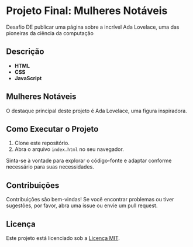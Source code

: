 # Projeto Final: Mulheres Notáveis

Desafio DE publicar uma página sobre a incrível Ada Lovelace, uma das pioneiras da ciência da computação

## Descrição

- **HTML**
- **CSS**
- **JavaScript**


## Mulheres Notáveis

O destaque principal deste projeto é Ada Lovelace, uma figura inspiradora. 

## Como Executar o Projeto

1. Clone este repositório.
2. Abra o arquivo `index.html` no seu navegador.

Sinta-se à vontade para explorar o código-fonte e adaptar conforme necessário para suas necessidades.

## Contribuições

Contribuições são bem-vindas! Se você encontrar problemas ou tiver sugestões, por favor, abra uma issue ou envie um pull request.

## Licença

Este projeto está licenciado sob a [Licença MIT](LICENSE).
